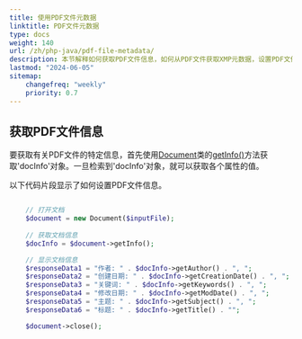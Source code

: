 ```yaml
---
title: 使用PDF文件元数据
linktitle: PDF文件元数据
type: docs
weight: 140
url: /zh/php-java/pdf-file-metadata/
description: 本节解释如何获取PDF文件信息，如何从PDF文件获取XMP元数据，设置PDF文件信息。
lastmod: "2024-06-05"
sitemap:
    changefreq: "weekly"
    priority: 0.7
---
```


## 获取PDF文件信息

要获取有关PDF文件的特定信息，首先使用[Document](https://reference.aspose.com/pdf/java/com.aspose.pdf/Document)类的[getInfo()](https://reference.aspose.com/pdf/java/com.aspose.pdf/Document#getInfo--)方法获取'docInfo'对象。一旦检索到'docInfo'对象，就可以获取各个属性的值。

以下代码片段显示了如何设置PDF文件信息。

```php

    // 打开文档
    $document = new Document($inputFile);
    
    // 获取文档信息
    $docInfo = $document->getInfo();

    // 显示文档信息
    $responseData1 = "作者: " . $docInfo->getAuthor() . ", ";
    $responseData2 = "创建日期: " . $docInfo->getCreationDate() . ", ";
    $responseData3 = "关键词: " . $docInfo->getKeywords() . ", ";
    $responseData4 = "修改日期: " . $docInfo->getModDate() . ", ";
    $responseData5 = "主题: " . $docInfo->getSubject() . ", ";
    $responseData6 = "标题: " . $docInfo->getTitle() . "";

    $document->close();
```